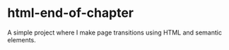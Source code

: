 # html-end-of-chapter
A simple project where I make page transitions using HTML and semantic elements.
